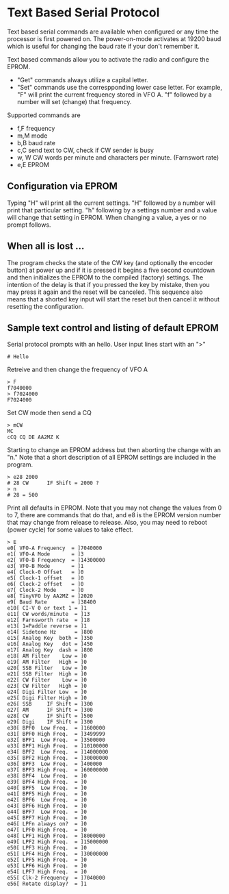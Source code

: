 # Text Based Serial Protocol

Text based serial commands are available when configured or any time the processor is first powered on. 
The power-on-mode activates at 19200 baud which is useful for changing the baud rate if your don't remember it.

Text based commands allow you to activate the radio and configure the EPROM. 
 - "Get" commands always utilize a capital letter. 
 - "Set" commands use the correspponding lower case letter.
For example, "F" will print the current frequency stored in VFO A.
"f" followed by a number will set (change) that frequency.
 
Supported commands are
 - f,F frequency
 - m,M mode
 - b,B baud rate
 - c,C send text to CW, check if CW sender is busy
 - w, W CW words per minute and characters per minute. (Farnswort rate)
 - e,E EPROM

## Configuration via EPROM

Typing "H" will print all the current settings.
"H" followed by a number will print that particular setting.
"h" following by a settings number and a value will change that setting in EPROM.
When changing a value, a yes or no prompt follows.

## When all is lost ...

The program checks the state of the CW key (and optionally the encoder button) at power up
and if it is pressed it begins a five second countdown and then initializes the EPROM
to the compiled (factory) settings. 
The intention of the delay is that if you pressed the key by mistake,
then you may press it again and the reset will be canceled.
This sequence also means that a shorted key input will start the reset
but then cancel it without resetting the configuration.

## Sample text control and listing of default EPROM

Serial protocol prompts with an hello. 
User input lines start with an ">"
```
# Hello
```
Retreive and then change the frequency of VFO A 
```
> F
f7040000
> f7024000
F7024000
```
Set CW mode then send a CQ
```
> mCW
MC
cCQ CQ DE AA2MZ K
```
Starting to change an EPROM address but then aborting the change with an "n."
Note that a short description of all EPROM settings are included in the program.
```
> e28 2000
# 28 CW      IF Shift = 2000 ?
> n
# 28 = 500
```
Print all defaults in EPROM.
Note that you may not change the values from 0 to 7, there are commands that do that,
and e8 is the EPROM version number that may change from release to release.
Also, you may need to reboot (power cycle) for some values to take effect.
```
> E
e0[ VFO-A Frequency  = ]7040000
e1[ VFO-A Mode       = ]3
e2[ VFO-B Frequency  = ]14300000
e3[ VFO-B Mode       = ]1
e4[ Clock-0 Offset   = ]0
e5[ Clock-1 offset   = ]0
e6[ Clock-2 offset   = ]0
e7[ Clock-2 Mode     = ]0
e8[ TinyVFO by AA2MZ = ]2020
e9[ Baud Rate        = ]38400
e10[ CI-V 0 or text 1 = ]1
e11[ CW words/minute  = ]13
e12[ Farnsworth rate  = ]18
e13[ 1=Paddle reverse = ]1
e14[ Sidetone Hz      = ]800
e15[ Analog Key  both = ]350
e16[ Analog Key   dot = ]450
e17[ Analog Key  dash = ]800
e18[ AM Filter    Low = ]0
e19[ AM Filter   High = ]0
e20[ SSB Filter   Low = ]0
e21[ SSB Filter  High = ]0
e22[ CW Filter    Low = ]0
e23[ CW Filter   High = ]0
e24[ Digi Filter Low  = ]0
e25[ Digi Filter High = ]0
e26[ SSB     IF Shift = ]300
e27[ AM      IF Shift = ]300
e28[ CW      IF Shift = ]500
e29[ Digi    IF Shift = ]300
e30[ BPF0  Low Freq.  = ]1600000
e31[ BPF0 High Freq.  = ]3499999
e32[ BPF1  Low Freq.  = ]3500000
e33[ BPF1 High Freq.  = ]10100000
e34[ BPF2  Low Freq.  = ]14000000
e35[ BPF2 High Freq.  = ]30000000
e36[ BPF3  Low Freq.  = ]400000
e37[ BPF3 High Freq.  = ]60000000
e38[ BPF4  Low Freq.  = ]0
e39[ BPF4 High Freq.  = ]0
e40[ BPF5  Low Freq.  = ]0
e41[ BPF5 High Freq.  = ]0
e42[ BPF6  Low Freq.  = ]0
e43[ BPF6 High Freq.  = ]0
e44[ BPF7  Low Freq.  = ]0
e45[ BPF7 High Freq.  = ]0
e46[ LPFn always on?  = ]0
e47[ LPF0 High Freq.  = ]0
e48[ LPF1 High Freq.  = ]8000000
e49[ LPF2 High Freq.  = ]15000000
e50[ LPF3 High Freq.  = ]0
e51[ LPF4 High Freq.  = ]30000000
e52[ LPF5 High Freq.  = ]0
e53[ LPF6 High Freq.  = ]0
e54[ LPF7 High Freq.  = ]0
e55[ Clk-2 Frequency  = ]7040000
e56[ Rotate display?  = ]1

```
